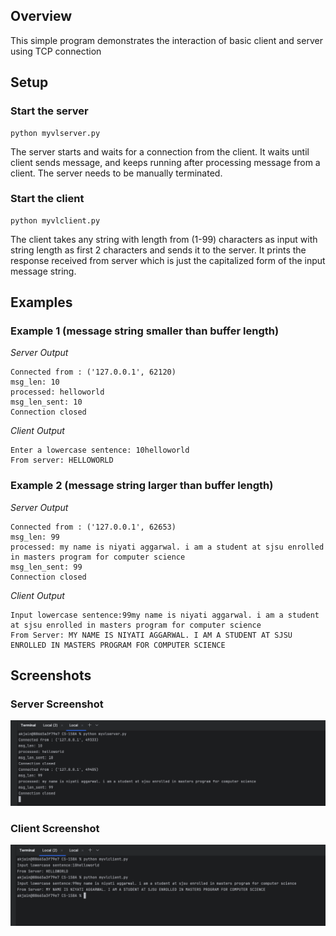 ## Overview
This simple program demonstrates the interaction of basic client and server using TCP connection

## Setup
### Start the server

```commandline
python myvlserver.py
```
The server starts and waits for a connection from the client. It waits until client sends message, and keeps running after processing message from a client. The server needs to be manually terminated.

### Start the client

```commandline
python myvlclient.py
```
The client takes any string with length from (1-99) characters as input with string length as first 2 characters and sends it to the server. It prints the response received from server which is just the capitalized form of the input message string.

## Examples

### Example 1 (message string smaller than buffer length)
_Server Output_
```
Connected from : ('127.0.0.1', 62120)
msg_len: 10
processed: helloworld
msg_len_sent: 10
Connection closed
```

_Client Output_
```
Enter a lowercase sentence: 10helloworld   
From server: HELLOWORLD
```


### Example 2 (message string larger than buffer length)
_Server Output_
```
Connected from : ('127.0.0.1', 62653)
msg_len: 99
processed: my name is niyati aggarwal. i am a student at sjsu enrolled in masters program for computer science
msg_len_sent: 99
Connection closed
```

_Client Output_
```
Input lowercase sentence:99my name is niyati aggarwal. i am a student at sjsu enrolled in masters program for computer science
From Server: MY NAME IS NIYATI AGGARWAL. I AM A STUDENT AT SJSU ENROLLED IN MASTERS PROGRAM FOR COMPUTER SCIENCE
```

## Screenshots

### Server Screenshot
![ServerScreenshot.png](../resources/Server_Assignment-1.png)

### Client Screenshot
![ClientScreenshot.png](../resources/Client_Assignment-1.png)